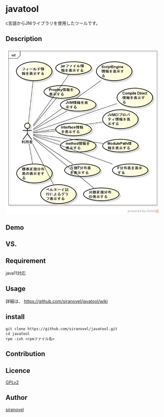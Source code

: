 ﻿javatool
========
c言語からJNIライブラリを使用したツールです。


## Description ##
![java tool](images/ucJavaTool.jpg)

## Demo ##

## VS. ##

## Requirement ##
java11対応

## Usage ##
詳細は、
https://github.com/siranovel/javatool/wiki

## install ##
    git clone https://github.com/siranovel/javatool.git  
    cd javatool  
    rpm -ivh <rpmファイル名>  

## Contribution ##

## Licence ##

[GPLv2](LICENCE)


## Author ##

[siranovel](https://github.com/siranovel)

